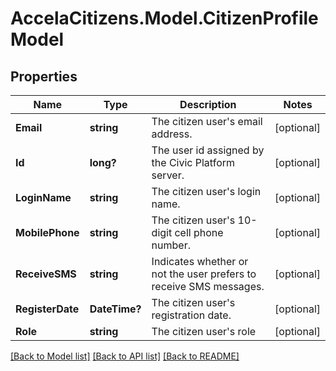 # AccelaCitizens.Model.CitizenProfileModel
## Properties

Name | Type | Description | Notes
------------ | ------------- | ------------- | -------------
**Email** | **string** | The citizen user&#39;s email address. | [optional] 
**Id** | **long?** | The user id assigned by the Civic Platform server. | [optional] 
**LoginName** | **string** | The citizen user&#39;s login name. | [optional] 
**MobilePhone** | **string** | The citizen user&#39;s 10-digit cell phone number. | [optional] 
**ReceiveSMS** | **string** | Indicates whether or not the user prefers to receive SMS messages. | [optional] 
**RegisterDate** | **DateTime?** | The citizen user&#39;s registration date. | [optional] 
**Role** | **string** | The citizen user&#39;s role | [optional] 

[[Back to Model list]](../README.md#documentation-for-models) [[Back to API list]](../README.md#documentation-for-api-endpoints) [[Back to README]](../README.md)

